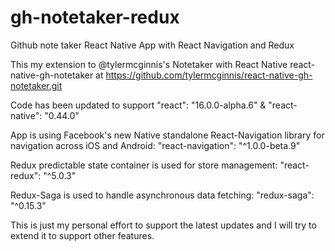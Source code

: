 # gh-notetaker-redux
Github note taker React Native App with React Navigation and Redux

This my extension to @tylermcginnis's Notetaker with React Native 
react-native-gh-notetaker at https://github.com/tylermcginnis/react-native-gh-notetaker.git

Code has been updated to support  "react": "16.0.0-alpha.6" & "react-native": "0.44.0"

App is using Facebook's new Native standalone React-Navigation library for navigation 
across iOS and Android: "react-navigation": "^1.0.0-beta.9"

Redux predictable state container is used for store management:  "react-redux": "^5.0.3"

Redux-Saga is used to handle asynchronous data fetching:  "redux-saga": "^0.15.3"

This is just my personal effort to support the latest updates and I will try to extend it to support other features.
